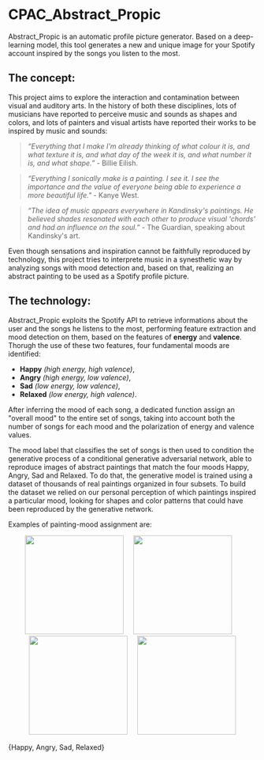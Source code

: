 # CPAC_Abstract_Propic
Abstract_Propic is an automatic profile picture generator. Based on a deep-learning model, this tool generates a new and unique image for your Spotify account inspired by the songs you listen to the most.

## The concept:
This project aims to explore the interaction and contamination between visual and auditory arts. In the history of both these disciplines, lots of musicians have reported to perceive music and sounds as shapes and colors, and lots of painters and visual artists have reported their works to be inspired by music and sounds:

> *“Everything that I make I'm already thinking of what colour it is, and what texture it is, and what day of the week it is, and what number it is, and what shape.”* - Billie Eilish.

> *“Everything I sonically make is a painting. I see it. I see the importance and the value of everyone being able to experience a more beautiful life."* - Kanye West.

> *“The idea of music appears everywhere in Kandinsky's paintings. He believed shades resonated with each other to produce visual 'chords' and had an influence on the soul.”* - The Guardian, speaking about Kandinsky's art.

Even though sensations and inspiration cannot be faithfully reproduced by technology, this project tries to interprete music in a synesthetic way by analyzing songs with mood detection and, based on that, realizing an abstract painting to be used as a Spotify profile picture.

## The technology:
Abstract_Propic exploits the Spotify API to retrieve informations about the user and the songs he listens to the most, performing feature extraction and mood detection on them, based on the features of **energy** and **valence**. Thorugh the use of these two features, four fundamental moods are identified:

- **Happy** *(high energy, high valence)*,
- **Angry** *(high energy, low valence)*,
- **Sad** *(low energy, low valence)*,
- **Relaxed** *(low energy, high valence)*.

After inferring the mood of each song, a dedicated function assign an "overall mood" to the entire set of songs, taking into account both the number of songs for each mood and the polarization of energy and valence values.

The mood label that classifies the set of songs is then used to condition the generative process of a conditional generative adversarial network, able to reproduce images of abstract paintings that match the four moods Happy, Angry, Sad and Relaxed. To do that, the generative model is trained using a dataset of thousands of real paintings organized in four subsets. To build the dataset we relied on our personal perception of which paintings inspired a particular mood, looking for shapes and color patterns that could have been reproduced by the generative network. 

Examples of painting-mood assignment are:

<p align="center">
<img src="https://user-images.githubusercontent.com/57753481/116582846-0b5dbf80-a916-11eb-971d-a3da7e6889f2.jpg" width="200" height="200" /> &nbsp; &nbsp; <img src="https://user-images.githubusercontent.com/57753481/116583050-3cd68b00-a916-11eb-9186-86ce3697dad3.jpg" width="200" height="200" /> &nbsp; &nbsp; <img src="https://user-images.githubusercontent.com/57753481/116581873-12380280-a915-11eb-90f9-a4dada473073.jpg" width="200" height="200" /> &nbsp; &nbsp; <img src="https://user-images.githubusercontent.com/57753481/116582438-a86c2880-a915-11eb-9e19-95e7db2456bb.jpg" width="200" height="200" />
</p>

{Happy, Angry, Sad, Relaxed}

